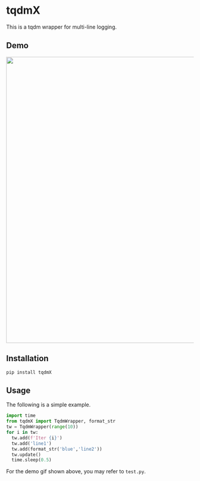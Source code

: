 # tqdmX
This is a tqdm wrapper for multi-line logging.

## Demo
<img src="/demo.gif" width="768"/>

## Installation
```
pip install tqdmX
```

## Usage
The following is a simple example.
```python
import time
from tqdmX import TqdmWrapper, format_str
tw = TqdmWrapper(range(10))
for i in tw:
  tw.add(f'Iter {i}')
  tw.add('line1')
  tw.add(format_str('blue','line2'))
  tw.update()
  time.sleep(0.5)
```

For the demo gif shown above, you may refer to `test.py`.
